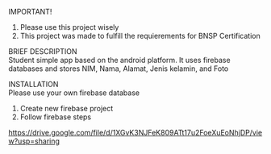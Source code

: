 IMPORTANT!  
1. Please use this project wisely  
2. This project was made to fulfill the requierements for BNSP Certification  

BRIEF DESCRIPTION  
Student simple app based on the android platform. It uses firebase databases and stores NIM, Nama, Alamat, Jenis kelamin, and Foto

INSTALLATION  
Please use your own firebase database  
1. Create new firebase project
2. Follow firebase steps

https://drive.google.com/file/d/1XGvK3NJFeK809ATt17u2FoeXuEoNhjDP/view?usp=sharing

